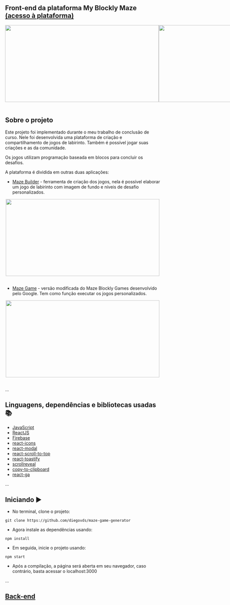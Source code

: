 ## Front-end da plataforma My Blockly Maze [(acesso à plataforma)](https://myblocklymaze.vercel.app/)
<div align="center">
  <div style="display: flex;">
    <img height="250" width="500" src="https://i.imgur.com/lOHn1bD.png" />
    <img height="250" width="500" src="https://i.imgur.com/obJlITb.png" />
  </div>
</div>
<br/>

## Sobre o projeto
Este projeto foi implementado durante o meu trabalho de conclusão de curso. Nele foi desenvolvida uma plataforma de criação e compartilhamento de jogos de labirinto. Também é possível jogar suas criações e as da comunidade.

Os jogos utilizam programação baseada em blocos para concluir os desafios.

A plataforma é dividida em outras duas aplicações:

* [Maze Builder](https://github.com/diegovds/maze-game-builder) - ferramenta de criação dos jogos, nela é possível elaborar um jogo de labirinto com imagem de fundo e níveis de desafio personalizados.
<div align="center">
<img height="250" width="500" src="https://i.imgur.com/jnzYOhF.png"></img>
</div>
<br/>

* [Maze Game](https://github.com/diegovds/blockly) - versão modificada do Maze Blockly Games desenvolvido pelo Google. Tem como função executar os jogos personalizados.
<div align="center">
<img height="250" width="500" src="https://i.imgur.com/Gx88R0M.png"></img>
</div>
<br/>

...
## Linguagens, dependências e bibliotecas usadas 📚

* [JavaScript](https://developer.mozilla.org/pt-BR/docs/Web/JavaScript)
* [ReactJS](https://pt-br.reactjs.org/docs/create-a-new-react-app.html)
* [Firebase](https://www.npmjs.com/package/firebase)
* [react-icons](https://www.npmjs.com/package/react-icons)
* [react-modal](https://www.npmjs.com/package/react-modal)
* [react-scroll-to-top](https://www.npmjs.com/package/react-scroll-to-top)
* [react-toastify](https://www.npmjs.com/package/react-toastify)
* [scrollreveal](https://www.npmjs.com/package/scrollreveal)
* [copy-to-clipboard](https://www.npmjs.com/package/copy-to-clipboard)
* [react-ga](https://www.npmjs.com/package/react-ga)

...
## Iniciando ▶️

- No terminal, clone o projeto:

```
git clone https://github.com/diegovds/maze-game-generator
```
- Agora instale as dependências usando:
```
npm install
```
- Em seguida, inicie o projeto usando:
```
npm start
```
- Após a compilação, a página será aberta em seu navegador, caso contrário, basta acessar o localhost:3000

...
## [Back-end](https://github.com/diegovds/blockly-backend)
